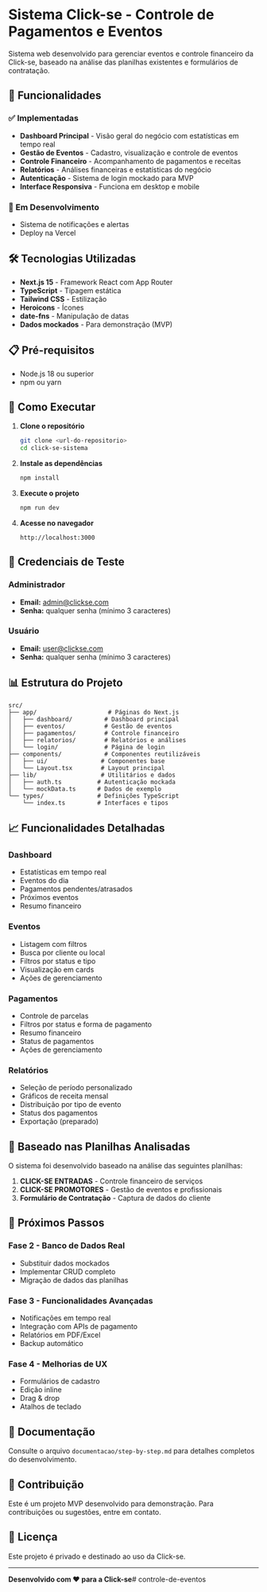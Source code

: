 # Sistema Click-se - Controle de Pagamentos e Eventos

Sistema web desenvolvido para gerenciar eventos e controle financeiro da Click-se, baseado na análise das planilhas existentes e formulários de contratação.

## 🚀 Funcionalidades

### ✅ Implementadas
- **Dashboard Principal** - Visão geral do negócio com estatísticas em tempo real
- **Gestão de Eventos** - Cadastro, visualização e controle de eventos
- **Controle Financeiro** - Acompanhamento de pagamentos e receitas
- **Relatórios** - Análises financeiras e estatísticas do negócio
- **Autenticação** - Sistema de login mockado para MVP
- **Interface Responsiva** - Funciona em desktop e mobile

### 🔄 Em Desenvolvimento
- Sistema de notificações e alertas
- Deploy na Vercel

## 🛠️ Tecnologias Utilizadas

- **Next.js 15** - Framework React com App Router
- **TypeScript** - Tipagem estática
- **Tailwind CSS** - Estilização
- **Heroicons** - Ícones
- **date-fns** - Manipulação de datas
- **Dados mockados** - Para demonstração (MVP)

## 📋 Pré-requisitos

- Node.js 18 ou superior
- npm ou yarn

## 🚀 Como Executar

1. **Clone o repositório**
   ```bash
   git clone <url-do-repositorio>
   cd click-se-sistema
   ```

2. **Instale as dependências**
   ```bash
   npm install
   ```

3. **Execute o projeto**
   ```bash
   npm run dev
   ```

4. **Acesse no navegador**
   ```
   http://localhost:3000
   ```

## 🔐 Credenciais de Teste

### Administrador
- **Email:** admin@clickse.com
- **Senha:** qualquer senha (mínimo 3 caracteres)

### Usuário
- **Email:** user@clickse.com
- **Senha:** qualquer senha (mínimo 3 caracteres)

## 📊 Estrutura do Projeto

```
src/
├── app/                    # Páginas do Next.js
│   ├── dashboard/         # Dashboard principal
│   ├── eventos/           # Gestão de eventos
│   ├── pagamentos/        # Controle financeiro
│   ├── relatorios/        # Relatórios e análises
│   └── login/             # Página de login
├── components/            # Componentes reutilizáveis
│   ├── ui/               # Componentes base
│   └── Layout.tsx        # Layout principal
├── lib/                  # Utilitários e dados
│   ├── auth.ts          # Autenticação mockada
│   └── mockData.ts      # Dados de exemplo
└── types/               # Definições TypeScript
    └── index.ts         # Interfaces e tipos
```

## 📈 Funcionalidades Detalhadas

### Dashboard
- Estatísticas em tempo real
- Eventos do dia
- Pagamentos pendentes/atrasados
- Próximos eventos
- Resumo financeiro

### Eventos
- Listagem com filtros
- Busca por cliente ou local
- Filtros por status e tipo
- Visualização em cards
- Ações de gerenciamento

### Pagamentos
- Controle de parcelas
- Filtros por status e forma de pagamento
- Resumo financeiro
- Status de pagamentos
- Ações de gerenciamento

### Relatórios
- Seleção de período personalizado
- Gráficos de receita mensal
- Distribuição por tipo de evento
- Status dos pagamentos
- Exportação (preparado)

## 🎯 Baseado nas Planilhas Analisadas

O sistema foi desenvolvido baseado na análise das seguintes planilhas:

1. **CLICK-SE ENTRADAS** - Controle financeiro de serviços
2. **CLICK-SE PROMOTORES** - Gestão de eventos e profissionais
3. **Formulário de Contratação** - Captura de dados do cliente

## 🔮 Próximos Passos

### Fase 2 - Banco de Dados Real
- Substituir dados mockados
- Implementar CRUD completo
- Migração de dados das planilhas

### Fase 3 - Funcionalidades Avançadas
- Notificações em tempo real
- Integração com APIs de pagamento
- Relatórios em PDF/Excel
- Backup automático

### Fase 4 - Melhorias de UX
- Formulários de cadastro
- Edição inline
- Drag & drop
- Atalhos de teclado

## 📝 Documentação

Consulte o arquivo `documentacao/step-by-step.md` para detalhes completos do desenvolvimento.

## 🤝 Contribuição

Este é um projeto MVP desenvolvido para demonstração. Para contribuições ou sugestões, entre em contato.

## 📄 Licença

Este projeto é privado e destinado ao uso da Click-se.

---

**Desenvolvido com ❤️ para a Click-se**# controle-de-eventos
